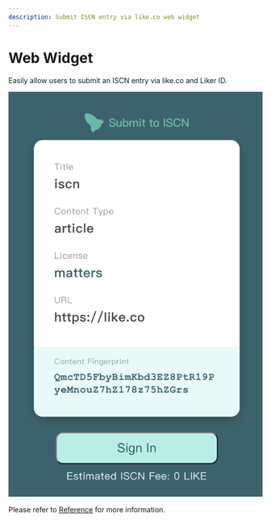 ```yaml
---
description: Submit ISCN entry via like.co web widget
---
```


# Web Widget

Easily allow users to submit an ISCN entry via like.co and Liker ID.

![](../../../.gitbook/assets/iscnwidget.png)

Please refer to [Reference](reference.md) for more information.

